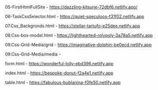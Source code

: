 05-FirstHtmlFullSite - https://dazzling-kitsune-72dbf6.netlify.app/

06-TaskCssSelector.html - https://quiet-speculoos-f31f02.netlify.app 

07.Css_Backgronds.html - https://stellar-tartufo-e25dee.netlify.app 

08.Css-box-model.html - https://lighthearted-rolypoly-3a78a5.netlify.app

09.Css-Grid-Media/grid - https://imaginative-dolphin-be0ecd.netlify.app

09.Css-Grid-Media/media - 

form.html - https://wonderful-lolly-ebd396.netlify.app 

index.html - https://bespoke-donut-f2a4e1.netlify.app

table.html - https://fabulous-bublanina-f0fe50.netlify.app
